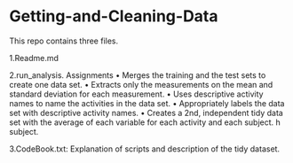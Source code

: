 # Getting-and-Cleaning-Data
This repo contains three files.

1.Readme.md

2.run_analysis.
Assignments 
• Merges the training and the test sets to create one data set.
• Extracts only the measurements on the mean and standard deviation for each measurement. 
• Uses descriptive activity names to name the activities in the data set. 
• Appropriately labels the data set with descriptive activity names. 
• Creates a 2nd, independent tidy data set with the average of each variable for each activity and each subject. h subject. 

3.CodeBook.txt: Explanation of scripts and description of the tidy dataset.

